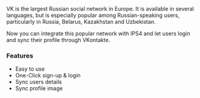 VK is the largest Russian social network in Europe. It is available in several languages, but is especially popular among Russian-speaking users, particularly in Russia, Belarus, Kazakhstan and Uzbekistan.

Now you can integrate this popular network with IPS4 and let users login and sync their profile through VKontakte.

### Features
* Easy to use
* One-Click sign-up & login
* Sync users details
* Sync profile image